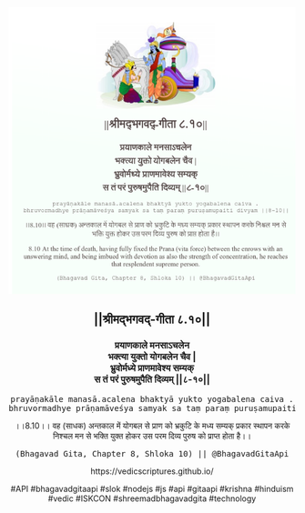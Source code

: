 <img src="../../asset/BG_8_10.png"/>
<center><h2>||श्रीमद्‍भगवद्‍-गीता ८.१०||</h2>
<h3>प्रयाणकाले मनसाऽचलेन<br/>भक्त्या युक्तो योगबलेन चैव |<br/>भ्रुवोर्मध्ये प्राणमावेश्य सम्यक्<br/>स तं परं पुरुषमुपैति दिव्यम् ||८-१०||</h3>
<pre>prayāṇakāle manasā.acalena bhaktyā yukto yogabalena caiva .<br/>bhruvormadhye prāṇamāveśya samyak sa taṃ paraṃ puruṣamupaiti divyam ||8-10||</pre>
<p>।।8.10।। वह (साधक) अन्तकाल में योगबल से प्राण को भ्रकुटि के मध्य सम्यक् प्रकार स्थापन करके निश्चल मन से भक्ति युक्त होकर उस परम दिव्य पुरुष को प्राप्त होता है।।</p>
<pre>(Bhagavad Gita, Chapter 8, Shloka 10) || @BhagavadGitaApi</pre><p>https://vedicscriptures.github.io/</p><p>#API #bhagavadgitaapi #slok #nodejs #js #api #gitaapi #krishna #hinduism #vedic #ISKCON #shreemadbhagavadgita #technology</p></center>